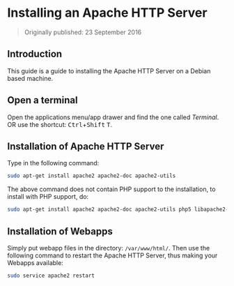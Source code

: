 # Installing an Apache HTTP Server

> Originally published: 23 September 2016

## Introduction

This guide is a guide to installing the Apache HTTP Server on a Debian based machine.

## Open a terminal

Open the applications menu/app drawer and find the one called *Terminal*.
OR use the shortcut: <kbd>Ctrl</kbd>+<kbd>Shift</kbd> <kbd>T</kbd>.

## Installation of Apache HTTP Server

Type in the following command:

```bash
sudo apt-get install apache2 apache2-doc apache2-utils
```

The above command does not contain PHP support to the installation, to install with PHP support, do:

```bash
sudo apt-get install apache2 apache2-doc apache2-utils php5 libapache2-mod-php5 php5-mcrypt
```

## Installation of Webapps

Simply put webapp files in the directory: `/var/www/html/`.
Then use the following command to restart the Apache HTTP Server, thus making your Webapps available:

```bash
sudo service apache2 restart
```
